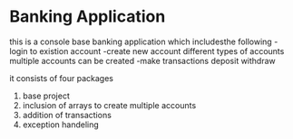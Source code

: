 # Banking Application

this is a console base banking application which includesthe following
    -login to existion account
    -create new account
      different types of accounts
      multiple accounts can be created
    -make transactions
      deposit
      withdraw 

it consists of four packages
1. base project
2. inclusion of arrays to create multiple accounts
3. addition of transactions
4. exception handeling
